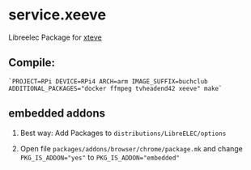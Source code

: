 # service.xeeve
Libreelec Package for [xteve](https://github.com/xteve-project/xTeVe)


## Compile:

    `PROJECT=RPi DEVICE=RPi4 ARCH=arm IMAGE_SUFFIX=buchclub ADDITIONAL_PACKAGES="docker ffmpeg tvheadend42 xeeve" make`



## embedded addons

1. Best way: Add Packages to `distributions/LibreELEC/options`

2. Open file `packages/addons/browser/chrome/package.mk` and change  `PKG_IS_ADDON="yes"` to `PKG_IS_ADDON="embedded"`


